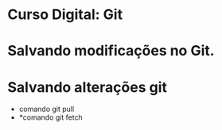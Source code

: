# Curso Digital: Git

# Salvando modificações no Git.

# Salvando alterações git

* comando git pull
* *comando git fetch
